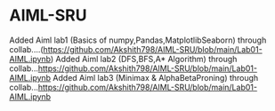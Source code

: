 # AIML-SRU
Added Aiml lab1 (Basics of numpy,Pandas,MatplotlibSeaborn) through collab....(https://github.com/Akshith798/AIML-SRU/blob/main/Lab01-AIML.ipynb)
Added Aiml lab2 (DFS,BFS,A* Algorithm) through collab...https://github.com/Akshith798/AIML-SRU/blob/main/Lab01-AIML.ipynb
Added Aiml lab3 (Minimax & AlphaBetaProning) through collab...https://github.com/Akshith798/AIML-SRU/blob/main/Lab01-AIML.ipynb
